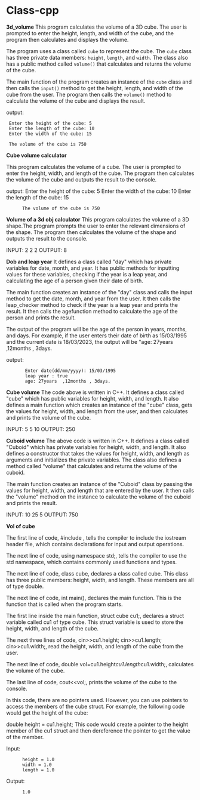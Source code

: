 # Class-cpp

**3d_volume**
This program calculates the volume of a 3D cube. The user is prompted to enter the height, length, and width of the cube, and the program then calculates and displays the volume.

The program uses a class called `cube` to represent the cube. The `cube` class has three private data members: `height`, `length`, and `width`. The class also has a public method called `volume()` that calculates and returns the volume of the cube.

The main function of the program creates an instance of the `cube` class and then calls the `input()` method to get the height, length, and width of the cube from the user. The program then calls the `volume()` method to calculate the volume of the cube and displays the result.

output:

     Enter the height of the cube: 5
     Enter the length of the cube: 10
     Enter the width of the cube: 15

     The volume of the cube is 750
**Cube volume calculator**

This program calculates the volume of a cube. The user is prompted to enter the height, width, and length of the cube. The program then calculates the volume of the cube and outputs the result to the console.

output:
          Enter the height of the cube: 5
          Enter the width of the cube: 10
          Enter the length of the cube: 15

          The volume of the cube is 750
**Volume of a 3d obj calculator**
 This program calculates the volume of a 3D shape.The program prompts the user to enter the relevant dimensions of the shape. The program then calculates the volume of the shape and outputs the result to the console.
 
INPUT: 
            2
            2
            2
OUTPUT:
            8

**Dob and leap year**
It defines a class called "day" which has private variables for date, month, and year. It has public methods for inputting values for these variables, checking if the year is a leap year, and calculating the age of a person given their date of birth.

The main function creates an instance of the "day" class and calls the input method to get the date, month, and year from the user. It then calls the leap_checker method to check if the year is a leap year and prints the result. It then calls the agefunction method to calculate the age of the person and prints the result.

The output of the program will be the age of the person in years, months, and days. For example, if the user enters their date of birth as 15/03/1995 and the current date is 18/03/2023, the output will be "age: 27years ,12months , 3days.

output:

           Enter date(dd/mm/yyyy): 15/03/1995
           leap year : true
           age: 27years  ,12months , 3days.
**Cube volume**
The code above is written in C++. It defines a class called "cube" which has public variables for height, width, and length. It also defines a main function which creates an instance of the "cube" class, gets the values for height, width, and length from the user, and then calculates and prints the volume of the cube.


INPUT:
          5
          5
          10
OUTPUT:
          250

**Cuboid volume**
The above code is written in C++. It defines a class called "Cuboid" which has private variables for height, width, and length. It also defines a constructor that takes the values for height, width, and length as arguments and initializes the private variables. The class also defines a method called "volume" that calculates and returns the volume of the cuboid.

The main function creates an instance of the "Cuboid" class by passing the values for height, width, and length that are entered by the user. It then calls the "volume" method on the instance to calculate the volume of the cuboid and prints the result.


INPUT:
               10
               25
               5
OUTPUT:
               750

**Vol of cube**

The first line of code, #include <iostream>, tells the compiler to include the iostream header file, which contains declarations for input and output operations.

The next line of code, using namespace std;, tells the compiler to use the std namespace, which contains commonly used functions and types.

The next line of code, class cube, declares a class called cube. This class has three public members: height, width, and length. These members are all of type double.

The next line of code, int main(), declares the main function. This is the function that is called when the program starts.

The first line inside the main function, struct cube cu1;, declares a struct variable called cu1 of type cube. This struct variable is used to store the height, width, and length of the cube.

The next three lines of code, cin>>cu1.height; cin>>cu1.length; cin>>cu1.width;, read the height, width, and length of the cube from the user.

The next line of code, double vol=cu1.height*cu1.length*cu1.width;, calculates the volume of the cube.

The last line of code, cout<<vol;, prints the volume of the cube to the console.

In this code, there are no pointers used. However, you can use pointers to access the members of the cube struct. For example, the following code would get the height of the cube:

double height = cu1.height;
This code would create a pointer to the height member of the cu1 struct and then dereference the pointer to get the value of the member.


Input:

          height = 1.0
          width = 1.0
          length = 1.0

Output:

          1.0

